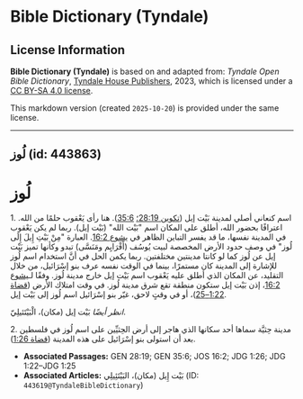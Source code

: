 # Bible Dictionary (Tyndale)

## License Information

**Bible Dictionary (Tyndale)** is based on and adapted from: _Tyndale Open Bible Dictionary_, [Tyndale House Publishers](https://tyndaleopenresources.com/), 2023, which is licensed under a [CC BY-SA 4.0 license](https://creativecommons.org/licenses/by-sa/4.0/legalcode.en).

This markdown version (created `2025-10-20`) is provided under the same license.



--------------------------------

## لُوز (id: 443863)

لُوز
====

1\. اسم كنعاني أصلي لمدينة بَيْت إيل ([تكوين 28:19؛](https://ref.ly/Gen28:19) [35:6](https://ref.ly/Gen35:6)). هنا رأى يَعْقوب حلمًا من الله. اعترافًا بحضور الله، أطلق على المكان اسم "بَيْت الله" (بَيْت إيل). ربما لم يكن يَعْقوب في المدينة نفسها، ما قد يفسر التباين الظاهر في [يشوع 16:2](https://ref.ly/Josh16:2). العبارة "مِنْ بَيْتِ إِيلَ إِلَى لُوز" في وصف حدود الأرض المخصصة لبيت يُوسُف (أَفْرَايِم ومَنَسَّى) تبدو وكأنها تميز بَيْت إيل عن لُوز كما لو كانتا مدينتين مختلفتين. ربما يكمن الحل في أنَّ استخدام اسم لُوز للإشارة إلى المدينة كان مستمرًا، بينما في الوقت نفسه عرف بنو إسْرَائيل، من خلال التقليد، عن المكان الذي أطلق عليه يَعْقوب اسم بَيْت إيل خارج مدينة لُوز. وفقًا لـ[يشوع 16:2](https://ref.ly/Josh16:2)، إذن بَيْت إيل ستكون منطقة تقع شرق مدينة لُوز. في وقت امتلاك الأرض ([قضاة 1:22–25](https://ref.ly/Judg1:22-Judg1:25))، أو في وقتٍ لاحق، غيّر بنو إسْرَائيل اسم لُوز إلى بَيْت إيل.

*انظر أيضًا* بَيْت إيل (مكان)، الْبَيْتَئيلِيّ. 

2\. مدينة حِثيَّة سماها أحد سكانها الذي هاجر إلى أرض الحِثيِّين على اسم لُوز في فلسطين بعد أن استولى بنو إسْرَائيل على هذه المدينة ([قضاة 1:26](https://ref.ly/Judg1:26)).

* **Associated Passages:** GEN 28:19; GEN 35:6; JOS 16:2; JDG 1:26; JDG 1:22–JDG 1:25
* **Associated Articles:** بَيْت إِيل (مكان)، البَيْتَئِيلِي (ID: `443619@TyndaleBibleDictionary`)

